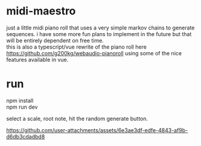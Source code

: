 # midi-maestro
just a little midi piano roll that uses a very simple markov chains to generate sequences. i have some more fun plans to implement in the future but that will be entirely dependent on free time.
<br/>
this is also a typescript/vue rewrite of the piano roll here https://github.com/g200kg/webaudio-pianoroll using some of the nice features available in vue.

# run
npm install <br/>
npm run dev

select a scale, root note, hit the random generate button.




https://github.com/user-attachments/assets/6e3ae3df-edfe-4843-af9b-d6db3cdadbd8

